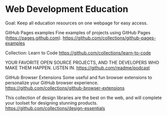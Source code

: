 # Web Development Education
Goal: Keep all education resources on one webpage for easy access.

GitHub Pages examples
Fine examples of projects using GitHub Pages (https://pages.github.com).
https://github.com/collections/github-pages-examples

Collection: Learn to Code
https://github.com/collections/learn-to-code

YOUR FAVORITE OPEN SOURCE PROJECTS, AND THE DEVELOPERS WHO MAKE THEM HAPPEN. LISTEN IN.
https://github.com/readme/podcast

GitHub Browser Extensions
Some useful and fun browser extensions to personalize your GitHub browser experience.
https://github.com/collections/github-browser-extensions

This collection of design libraries are the best on the web, and will complete your toolset for designing stunning products.
https://github.com/collections/design-essentials


